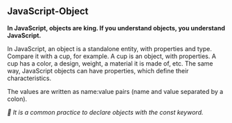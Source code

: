 ## JavaScript-Object

**In JavaScript, objects are king. If you understand objects, you understand JavaScript.**

In JavaScript, an object is a standalone entity, with properties and type. Compare it with a cup, for example. A cup is an object, with properties. A cup has a color, a design, weight, a material it is made of, etc. The same way, JavaScript objects can have properties, which define their characteristics.

The values are written as name:value pairs (name and value separated by a colon).


*🔰 It is a common practice to declare objects with the const keyword.*






